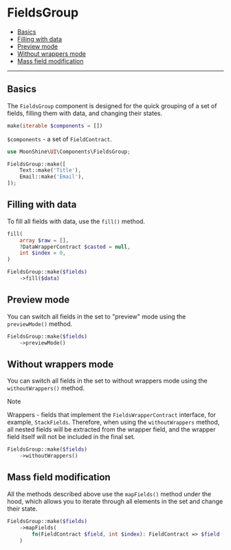 # FieldsGroup

- [Basics](#basics)
- [Filling with data](#fill)
- [Preview mode](#preview)
- [Without wrappers mode](#without-wrappers)
- [Mass field modification](#map)

---

<a name="basics"></a>
## Basics

The `FieldsGroup` component is designed for the quick grouping of a set of fields, filling them with data, and changing their states.

```php
make(iterable $components = [])
```

`$components` - a set of `FieldContract`.

```php
use MoonShine\UI\Components\FieldsGroup;

FieldsGroup::make([
    Text::make('Title'),
    Email::make('Email'),
]);
```

<a name="fill"></a>
## Filling with data

To fill all fields with data, use the `fill()` method.

```php
fill(
    array $raw = [],
    ?DataWrapperContract $casted = null,
    int $index = 0,
)
```

```php
FieldsGroup::make($fields)
    ->fill($data)
```

<a name="preview"></a>
## Preview mode

You can switch all fields in the set to "preview" mode using the `previewMode()` method.

```php
FieldsGroup::make($fields)
    ->previewMode()
```

<a name="without-wrappers"></a>
## Without wrappers mode

You can switch all fields in the set to without wrappers mode using the `withoutWrappers()` method.

> [!NOTE]
> Wrappers - fields that implement the `FieldsWrapperContract` interface, for example, `StackFields`.
> Therefore, when using the `withoutWrappers` method, all nested fields will be extracted from the wrapper field,
> and the wrapper field itself will not be included in the final set.

```php
FieldsGroup::make($fields)
    ->withoutWrappers()
```

<a name="map"></a>
## Mass field modification

All the methods described above use the `mapFields()` method under the hood, which allows you to iterate through all elements in the set and change their state.

```php
FieldsGroup::make($fields)
    ->mapFields(
        fn(FieldContract $field, int $index): FieldContract => $field
    )
```
